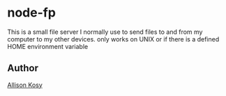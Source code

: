 # node-fp

This is a small file server I normally use to send files to and from my
computer to my other devices. only works on UNIX or if there is a defined
HOME environment variable

## Author 

[Allison Kosy](http://github.com/kosiken)
